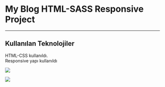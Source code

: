 <h1>My Blog HTML-SASS Responsive Project</h1>

<hr>

<h2>Kullanılan Teknolojiler</h2>

<p>HTML-CSS kullanıldı. </br> Responsive yapı kullanıldı</p>

![](/gif/screen-1.gif)

![](/gif/screen-2.gif)
